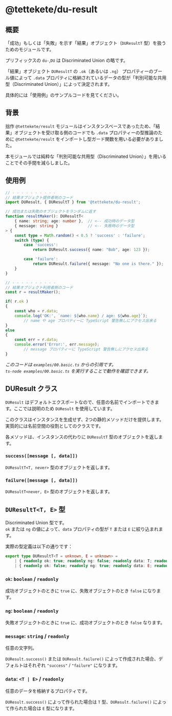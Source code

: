 # @tettekete/du-result

## 概要

「成功」もしくは「失敗」を示す「結果」オブジェクト（`DUResultT` 型）を扱うためのモジュールです。

プリフィックスの `du-`,`DU` は Discriminated Union の略です。

「結果」オブジェクト `DUResultT` の `.ok`（あるいは `.ng`） プロパティーのブール値によって `.data` プロパティに格納されているデータの型が「判別可能な共用型（Discriminated Union）」によって決定されます。

具体的には「使用例」のサンプルコードを見てください。


## 背景

拙作 `@tettekete/result` モジュールはインスタンスベースであったため、「結果」オブジェクトを受け取る側のコードでも `.data` プロパティーの型推論のために `@tettekete/result` をインポートし型ガード関数を用いる必要がありました。

本モジュールでは純粋な「判別可能な共用型（Discriminated Union）」を用いることでその手間を減らしました。


## 使用例

```ts
// - - - - - - - - - -
// 結果オブジェクト提供者側のコード
import DUResult, { DUResultT } from '@tettekete/du-result';

// 成功または失敗のオブジェクトをランダムに返す
function resultMaker(): DUResultT<
	{ name: string; age: number },  // <-- 成功時のデータ型
	{ message: string }             // <-- 失敗時のデータ型
> {
	const type = Math.random() < 0.5 ? 'success' : 'failure';
	switch (type) {
		case 'success':
			return DUResult.success({ name: "Bob", age: 123 });

		case 'failure':
			return DUResult.failure({ message: "No one is there." });
	}
}

// - - - - - - - - - -
// 結果オブジェクト利用者側のコード
const r = resultMaker();

if( r.ok )
{
	const who = r.data;
	console.log('OK:', `name: ${who.name} / age: ${who.age}`);
		// name や age プロパティーに TypeScript 警告無しにアクセス出来る
}
else
{
	const err = r.data;
	console.error('Error:', err.message);
		// message プロパティーに TypeScript 警告無しにアクセス出来る
}
```

_このコードは `examples/00.basic.ts` からの引用です。  
`ts-node examples/00.basic.ts` を実行することで動作を確認できます。_

## DUResult クラス

`DUResult` はデフォルトエクスポートなので、任意の名前でインポートできます。ここでは説明のため `DUResult` を使用しています。

このクラスはインスタンスを生成せず、2つの静的メソッドだけを提供します。  
実質的には名前空間の役割としてのクラスです。

各メソッドは、インスタンスの代わりに `DUResultT` 型のオブジェクトを返します。

### `success([message [, data]])`

`DUResultT<T, never>` 型のオブジェクトを返します。

### `failure([message [, data]])`

`DUResultT<never, E>` 型のオブジェクトを返します。

## `DUResultT<T, E>` 型

Discriminated Union 型です。  
`ok` または `ng` の値によって、`data` プロパティの型が `T` または `E` に絞り込まれます。

実際の型定義は以下の通りです：

```ts
export type DUResultT<T = unknown, E = unknown> =
	| { readonly ok: true; readonly ng: false; readonly data: T; readonly message: string }
	| { readonly ok: false; readonly ng: true; readonly data: E; readonly message: string };
```

### `ok`: `boolean` / `readonly`

成功オブジェクトのときに `true` に、失敗オブジェクトのとき `false` になります。

### `ng`: `boolean` / `readonly`

失敗オブジェクトのときに `true` に、成功オブジェクトのとき `false` なります。

### `message`: `string` / `readonly`

任意の文字列。  

`DUResult.success()` または `DUResult.failure()` によって作成された場合、デフォルトはそれぞれ `"success"` / `"failure"` になります。

### `data`: `<T | E>` / `readonly`

任意のデータを格納するプロパティです。  

`DUResult.success()` によって作られた場合は `T` 型、`DUResult.failure()` によって作られた場合は `E` 型になります。
